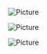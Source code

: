 ![Picture](https://github.com/codeNovels/Zenge/tree/master/src/assets/images/screenshots/games.png) 

![Picture](https://github.com/codeNovels/Zenge/tree/master/src/assets/images/screenshots/channels.png) 

![Picture](https://github.com/codeNovels/Zenge/tree/master/src/assets/images/screenshots/user.png) 
